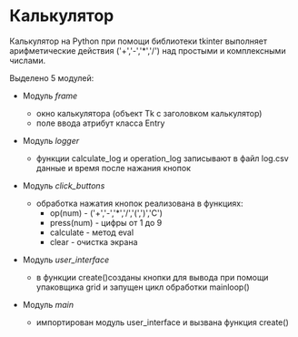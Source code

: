 # Калькулятор

Калькулятор на Python при помощи библиотеки tkinter выполняет арифметические действия ('+','-','*','/') над простыми и комплексными числами.

Выделено 5 модулей:

+ Модуль *frame* 
  +   окно калькулятора (объект Tk c заголовком калькулятор)
  +   поле ввода атрибут класса Entry
+ Модуль *logger*
  +  функции calculate_log и operation_log записывают в файл log.csv данные и время после нажания кнопок
 
+ Модуль  *click_buttons*
  +   обработка нажатия кнопок реализована в функциях:
      +   op(num) - ('+','-','*','/','(',')','C')
      +   press(num) - цифры от 1 до 9
      +   calculate - метод eval
      +   clear - очистка экрана
+ Модуль *user_interface*
  + в функции create()созданы кнопки для вывода при помощи упаковщика grid и запущен цикл обработки mainloop()
+ Модуль *main*
  + импортирован модуль user_interface и вызвана функция create()
  

    
  

